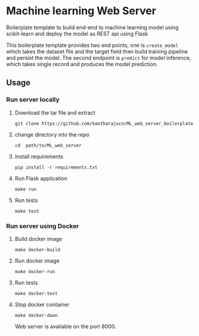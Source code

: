 # Machine learning Web Server

Boilerplate template to build end-end to machine learning model using scikit-learn and deploy the model as REST api using Flask

This boilerplate template provides two end points, one is `create_model` which takes the dataset file and the target field then build training pipeline and persist the model.
The second endpoint is `predict` for model inference, which takes single record and produces the model prediction.

## Usage

### Run server locally

1. Download the tar file and extract
    
    ```git clone https://github.com/kantharajucn/ML_web_server_boilerplate ```
    
2. change directory into the repo
  
    ```cd  path/to/ML_web_server```
 
3. Install requirements
    
    ```pip install -r requirements.txt```
    
4. Run Flask application
    
    ```make run``` 
5. Run tests 
    
    ```make test```
    

### Run server using Docker

1. Build docker image
    
    ```make docker-build```
    
2. Run docker image
    
    ```make docker-run```

3. Run tests 

    ```make docker-test```

3. Stop docker container
    
    ```make docker-down```
    
    Web server is available on the port 8000.    
    
    
